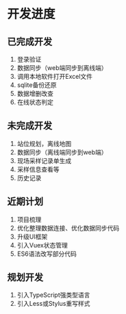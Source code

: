 # 开发进度

## 已完成开发

1. 登录验证
2. 数据同步（web端同步到离线端）
3. 调用本地软件打开Excel文件
4. sqlite备份还原
5. 数据增删改查
6. 在线状态判定

## 未完成开发

1. 站位规划，离线地图
2. 数据同步（离线端同步到web端）
3. 现场采样记录单生成
4. 采样信息查看等
5. 历史记录

## 近期计划

1. 项目梳理
2. 优化整理数据连接、优化数据同步代码
3. 升级UI框架
4. 引入Vuex状态管理
5. ES6语法改写部分代码

## 规划开发

1. 引入TypeScript强类型语言
2. 引入Less或Stylus重写样式
